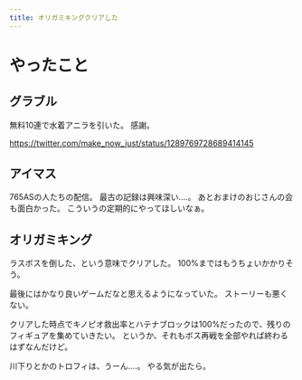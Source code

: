 ```yaml
---
title: オリガミキングクリアした
---
```


# やったこと

## グラブル

無料10連で水着アニラを引いた。
感謝。

<https://twitter.com/make_now_just/status/1289769728689414145>

## アイマス

765ASの人たちの配信。
最古の記録は興味深い‥‥。
あとおまけのおじさんの会も面白かった。
こういうの定期的にやってほしいなぁ。

## オリガミキング

ラスボスを倒した、という意味でクリアした。
100%まではもうちょいかかりそう。

最後にはかなり良いゲームだなと思えるようになっていた。
ストーリーも悪くない。

クリアした時点でキノピオ救出率とハテナブロックは100%だったので、残りのフィギュアを集めていきたい。
というか、それもボス再戦を全部やれば終わるはずなんだけど。

川下りとかのトロフィは、うーん‥‥。
やる気が出たら。
